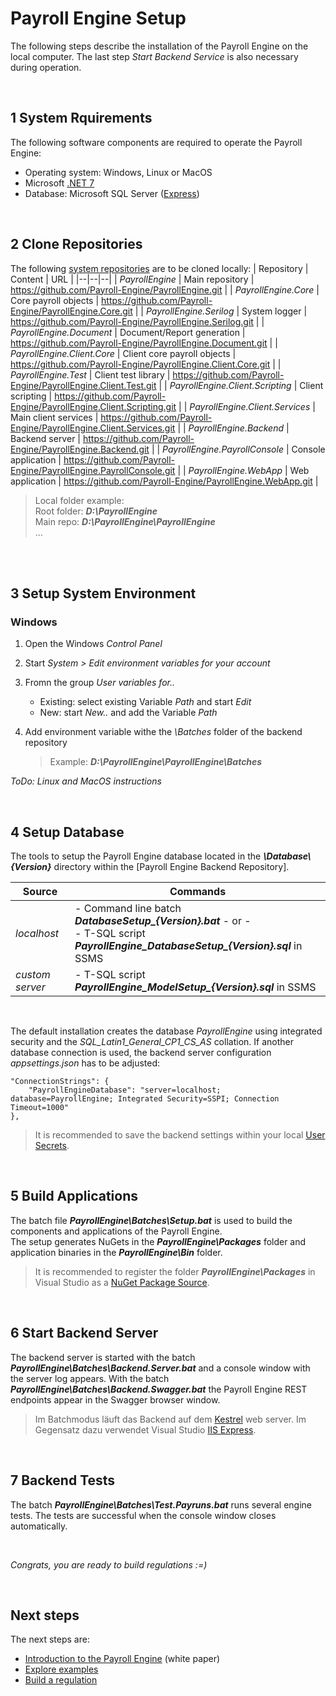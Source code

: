 <h1>Payroll Engine Setup</h1>

The following steps describe the installation of the Payroll Engine on the local computer.
The last step *Start Backend Service* is also necessary during operation.

<br />

## 1 System Rquirements
The following software components are required to operate the Payroll Engine:
- Operating system: Windows, Linux or MacOS
- Microsoft [.NET 7](https://dotnet.microsoft.com/en-us/download/dotnet/7.0)
- Database: Microsoft SQL Server ([Express](https://www.microsoft.com/en-us/download/details.aspx?id=104781))

<br />

## 2 Clone Repositories
The following [system repositories](Repositories.md) are to be cloned locally:
| Repository                          | Content                     | URL |
|--|--|--|
| *PayrollEngine*                     | Main repository             | https://github.com/Payroll-Engine/PayrollEngine.git |
| *PayrollEngine.Core*                | Core payroll objects        | https://github.com/Payroll-Engine/PayrollEngine.Core.git |
| *PayrollEngine.Serilog*             | System logger               | https://github.com/Payroll-Engine/PayrollEngine.Serilog.git |
| *PayrollEngine.Document*            | Document/Report generation  | https://github.com/Payroll-Engine/PayrollEngine.Document.git |
| *PayrollEngine.Client.Core*         | Client core payroll objects | https://github.com/Payroll-Engine/PayrollEngine.Client.Core.git |
| *PayrollEngine.Test*                | Client test library         | https://github.com/Payroll-Engine/PayrollEngine.Client.Test.git |
| *PayrollEngine.Client.Scripting*    | Client scripting            | https://github.com/Payroll-Engine/PayrollEngine.Client.Scripting.git |
| *PayrollEngine.Client.Services*     | Main client services        | https://github.com/Payroll-Engine/PayrollEngine.Client.Services.git |
| *PayrollEngine.Backend*             | Backend server              | https://github.com/Payroll-Engine/PayrollEngine.Backend.git |
| *PayrollEngine.PayrollConsole*      | Console application         | https://github.com/Payroll-Engine/PayrollEngine.PayrollConsole.git |
| *PayrollEngine.WebApp*              | Web application             | https://github.com/Payroll-Engine/PayrollEngine.WebApp.git |
<br/>

> Local folder example:<br />Root folder: ***D:\PayrollEngine***<br />Main repo: ***D:\PayrollEngine\PayrollEngine***<br />...

<br /><br />

## 3 Setup System Environment
### Windows
1.	Open the Windows *Control Panel*
2.	Start *System > Edit environment variables for your account*
3.	Fromn the group *User variables for..*
    - Existing: select existing Variable *Path* and start *Edit*
    - New: start *New..* and add the Variable *Path*
4.	Add environment variable withe the *\Batches* folder of the backend repository<br />

    > Example: ***D:\PayrollEngine\PayrollEngine\Batches***

*ToDo: Linux and MacOS instructions*

<br />

## 4 Setup Database
The tools to setup the Payroll Engine database located in the ***\Database\\{Version}*** directory within the [Payroll Engine Backend Repository].

| Source                   | Commands        |
|--|--|
|*localhost*| - Command line batch ***DatabaseSetup_{Version}.bat*** - or -<br />- T-SQL script ***PayrollEngine_DatabaseSetup_{Version}.sql*** in SSMS |
|*custom server*| - T-SQL script ***PayrollEngine_ModelSetup_{Version}.sql*** in SSMS |
<br />

The default installation creates the database *PayrollEngine* using integrated security and the *SQL_Latin1_General_CP1_CS_AS* collation. If another database connection is used, the backend server configuration *appsettings.json* has to be adjusted:
```
"ConnectionStrings": {
    "PayrollEngineDatabase": "server=localhost; database=PayrollEngine; Integrated Security=SSPI; Connection Timeout=1000"
},
```
> It is recommended to save the backend settings within your local [User Secrets](https://learn.microsoft.com/en-us/aspnet/core/security/app-secrets).

<br />

## 5 Build Applications
The batch file ***PayrollEngine\Batches\Setup.bat*** is used to build the components and applications of the Payroll Engine.
<br />
The setup generates NuGets in the ***PayrollEngine\Packages*** folder and application binaries in the ***PayrollEngine\Bin*** folder.

> It is recommended to register the folder ***PayrollEngine\Packages*** in Visual Studio as a [NuGet Package Source](https://learn.microsoft.com/en-us/nuget/consume-packages/install-use-packages-visual-studio).

<br />

## 6 Start Backend Server
The backend server is started with the batch ***PayrollEngine\Batches\Backend.Server.bat*** and a console window with the server log appears. With the batch ***PayrollEngine\Batches\Backend.Swagger.bat*** the Payroll Engine REST endpoints appear in the Swagger browser window.

> Im Batchmodus läuft das Backend auf dem [Kestrel](https://learn.microsoft.com/en-us/aspnet/core/fundamentals/servers/kestrel) web server. Im Gegensatz dazu verwendet Visual Studio [IIS Express](https://learn.microsoft.com/en-us/iis/extensions/introduction-to-iis-express/iis-express-overview).

<br />

## 7 Backend Tests
The batch ***PayrollEngine\Batches\Test.Payruns.bat*** runs several engine tests. The tests are successful when the console window closes automatically.

<br />

*Congrats, you are ready to build regulations :=)*

<br />

## Next steps
The next steps are:
- [Introduction to the Payroll Engine](PayrolEngineWhitePaper.pdf) (white paper)
- [Explore examples](https://github.com/Payroll-Engine/PayrollEngine/tree/main/Examples)
- [Build a regulation](RegulationBuild.md)

